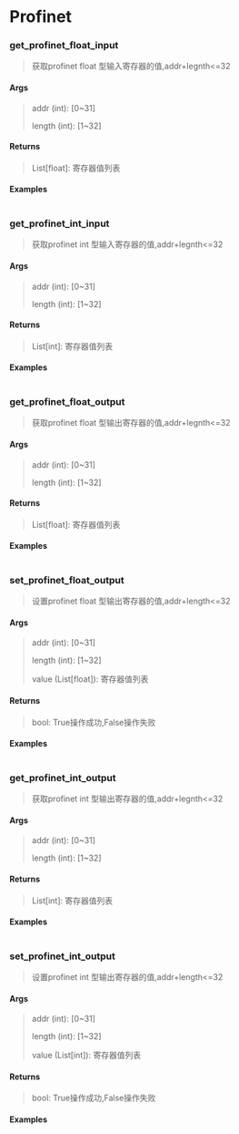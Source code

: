 # Profinet

### get_profinet_float_input

> 获取profinet float 型输入寄存器的值,addr+legnth<=32

#### Args

> addr (int): [0~31]
>
> length (int): [1~32]

#### Returns

>  List[float]: 寄存器值列表

#### Examples

```

```

### get_profinet_int_input

> 获取profinet int 型输入寄存器的值,addr+legnth<=32

#### Args

> addr (int): [0~31]
>
> length (int): [1~32]

#### Returns

>  List[int]: 寄存器值列表

#### Examples

```

```

### get_profinet_float_output

>  获取profinet float 型输出寄存器的值,addr+legnth<=32

#### Args

> addr (int): [0~31]
>
> length (int): [1~32]

#### Returns

>  List[float]: 寄存器值列表

#### Examples

```

```

### set_profinet_float_output

>  设置profinet float 型输出寄存器的值,addr+length<=32

#### Args

> addr (int): [0~31]
>
> length (int): [1~32]
>
> value (List[float]): 寄存器值列表

#### Returns

>  bool: True操作成功,False操作失败

#### Examples

```

```

### get_profinet_int_output

>  获取profinet int 型输出寄存器的值,addr+legnth<=32

#### Args

> addr (int): [0~31]
>
> length (int): [1~32]

#### Returns

>  List[int]: 寄存器值列表

#### Examples

```

```

### set_profinet_int_output

>  设置profinet int 型输出寄存器的值,addr+length<=32

#### Args

> addr (int): [0~31]
>
> length (int): [1~32]
>
> value (List[int]): 寄存器值列表

#### Returns

>  bool: True操作成功,False操作失败

#### Examples

```

```

